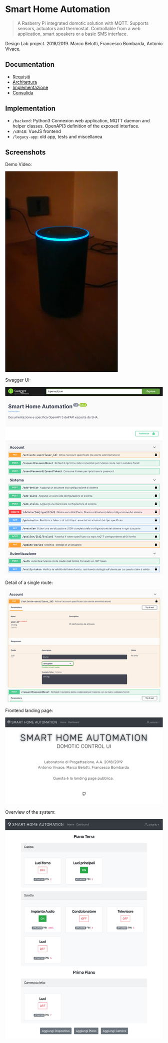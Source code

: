 # Smart Home Automation

> A Rasberry Pi integrated domotic solution with MQTT. Supports sensors, actuators and thermostat. Controllable from a web application, smart speakers or a basic SMS interface.

Design Lab project. 2018/2019. Marco Belotti, Francesco Bombarda, Antonio Vivace.

## Documentation

- [Requisiti](https://github.com/avivace/sha/raw/master/docs/Requisiti.pdf)
- [Architettura](https://github.com/avivace/sha/raw/master/docs/Architettura.pdf)
- [Implementazione](https://github.com/avivace/sha/raw/master/docs/Implementazione.pdf)
- [Convalida](https://github.com/avivace/sha/raw/master/docs/Convalida.pdf)

## Implementation

- `/backend`: Python3 Connexion web application, MQTT daemon and helper classes. OpenAPI3 definition of the exposed interface.
- `/c8h18`: VueJS frontend
- `/legacy-app`: old app, tests and miscellanea


## Screenshots

Demo Video:

[![Video Snapshot](docs/implementazione_source/videosnapshot.jpg)](https://giant.gfycat.com/PointedNarrowAfricanjacana.webm)

Swagger UI:

![Swagger UI](docs/implementazione_source/ui1.png)


Detail of a single route:

![Detail of a single route](docs/implementazione_source/ui2.png)


Frontend landing page:

![Frontend landing page](docs/implementazione_source/frontend0.png)


Overview of the system:

![Overview](docs/implementazione_source/frontend4.png)
